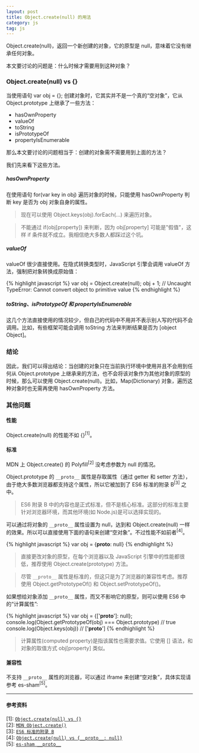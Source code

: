 ```yaml
---
layout: post
title: Object.create(null) 的用法
category: js
tag: js
---
```


Object.create(null)，返回一个新创建的对象，它的原型是 null，意味着它没有继承任何对象。

本文要讨论的问题是：什么时候才需要用到这种对象？

### Object.create(null) vs {}

当使用语句 var obj = {}; 创建对象时，它其实并不是一个真的“空对象”，它从 Object.prototype 上继承了一些方法：

  * hasOwnProperty
  * valueOf
  * toString
  * isPrototypeOf
  * propertyIsEnumerable

那么本文要讨论的问题相当于：创建的对象需不需要用到上面的方法？

我们先来看下这些方法。

##### hasOwnProperty

在使用语句 for(var key in obj) 遍历对象的时候，只能使用 hasOwnProperty 判断 key 是否为 obj 对象自身的属性。

>现在可以使用 Object.keys(obj).forEach(...) 来遍历对象。

>不能通过 if(obj[property]) 来判断，因为 obj[property] 可能是"假值"，这样 if 条件就不成立。我相信绝大多数人都踩过这个坑。

##### valueOf

valueOf 很少直接使用。在隐式转换类型时，JavaScript 引擎会调用 valueOf 方法，强制把对象转换成原始值：

{% highlight javascript %}
var obj = Object.create(null);
obj + 1;
// Uncaught TypeError: Cannot convert object to primitive value
{% endhighlight %}

##### toString、isPrototypeOf 和 propertyIsEnumerable

这几个方法直接使用的情况较少，但自己的代码中不用并不表示别人写的代码不会调用。比如，有些框架可能会调用 toString 方法来判断结果是否为 [object Object]。

### 结论

因此，我们可以得出结论：当创建的对象只在当前执行环境中使用并且不会用到任何从 Object.prototype 上继承来的方法，也不会将该对象作为其他对象的原型的时候，那么可以使用 Object.create(null)。比如，Map(Dictionary) 对象，遍历这种对象时也无需再使用 hasOwnProperty 方法。

### 其他问题

#### 性能

Object.create(null) 的性能不如 {}<sup>\[1\]</sup>。

#### 标准

MDN 上 Object.create() 的 Polyfill<sup>\[2\]</sup> 没考虑参数为 null 的情况。

Object.prototype 的 `__proto__` 属性是存取属性（通过 getter 和 setter 方法），由于绝大多数浏览器都支持这个属性，所以它被加到了 ES6 标准的附录 B<sup>\[3\]</sup> 之中。

>ES6 附录 B 中的内容也是正式标准，但不是核心标准。这部分的标准主要针对浏览器环境，而其他环境(如 Node.js)是可以选择实现的。

可以通过将对象的 `__proto__` 属性设置为 null，达到和 Object.create(null) 一样的效果。所以可以直接使用下面的语句来创建“空对象”。不过性能不如前者<sup>\[4\]</sup>。

{% highlight javascript %}
var obj = {__proto__: null}
{% endhighlight %}

>直接更改对象的原型，在每个浏览器以及 JavaScript 引擎中的性能都很低，推荐使用 Object.create(prototype) 方法。

>尽管 `__proto__` 属性是标准的，但这只是为了浏览器的兼容性考虑。推荐使用 Object.getPrototypeOf() 和 Object.setPrototypeOf()。

如果想给对象添加 `__proto__` 属性，而又不影响它的原型，则可以使用 ES6 中的“计算属性”:

{% highlight javascript %}
var obj = {['__proto__']: null};
console.log(Object.getPrototypeOf(obj) === Object.prototype) // true
console.log(Object.keys(obj)) // ['__proto__']
{% endhighlight %}

>计算属性(computed property)是指该属性也需要求值。它使用 [] 语法，和对象的取值方式 obj[property] 类似。

#### 兼容性

不支持 `__proto__` 属性的浏览器，可以通过 iframe 来创建“空对象”，具体实现请参考 es-sham<sup>\[5\]</sup>。

---

#### 参考资料

\[1\]: [`Object.create(null) vs {}`](https://jsperf.com/object-create-null-vs-literal/2)<br/>
\[2\]: [`MDN Object.create()`](https://developer.mozilla.org/en-US/docs/Web/JavaScript/Reference/Global_Objects/Object/create)<br/>
\[3\]: [`ES6 标准的附录 B`](http://www.ecma-international.org/ecma-262/6.0/#sec-additional-properties-of-the-object.prototype-object)<br/>
\[4\]: [`Object.create(null) vs {__proto__: null}`](https://jsperf.com/object-create-null-vs-literal/24)<br/>
\[5\]: [`es-sham __proto__`](https://github.com/es-shims/es5-shim/blob/master/es5-sham.js#LC195)


[1]: http://stackoverflow.com/questions/32262809/is-it-bad-practice-to-use-object-createnull-versus
[2]: http://ferrante.pl/frontend/javascript/objectcreate-history-and-memory-leaks/
[3]: http://javascript.crockford.com/prototypal.html
[4]: http://www.devthought.com/2012/01/18/an-object-is-not-a-hash/
[5]: http://www.2ality.com/2012/01/objects-as-maps.html
[6]: http://hax.iteye.com/blog/1663476
[7]: https://www.nczonline.net/blog/2008/07/10/naked-javascript-objects/
